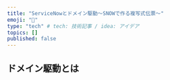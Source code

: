 ```yaml
---
title: "ServiceNowとドメイン駆動〜SNOWで作る複写式伝票〜"
emoji: "🐡"
type: "tech" # tech: 技術記事 / idea: アイデア
topics: []
published: false
---
```


## ドメイン駆動とは


